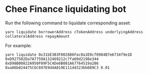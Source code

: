 # Chee Finance liquidating bot
Run the following command to liquidate corresponding asset:

    yarn liquidate borrowerAddress cTokenAddress underlyingAddress collateralAddress repayAmount

For example:

    yarn liquidate 0x31bE3B3F802886Fac0a1E0cf0984B7e6734f9e1D 0xD927502Da7A7759A132469212c7fa69d2198e344 0xD98B00822A950F09F5C4De6B081A67764519a286 0xa86b824475C6C697E9d4A819E111dd3236b089C3 0.01
